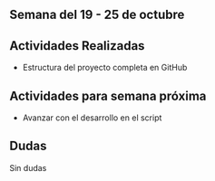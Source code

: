 ## Semana del 19 - 25 de octubre 

## Actividades Realizadas

- Estructura del proyecto completa en GitHub

## Actividades para semana próxima

- Avanzar con el desarrollo en el script 

## Dudas

Sin dudas
